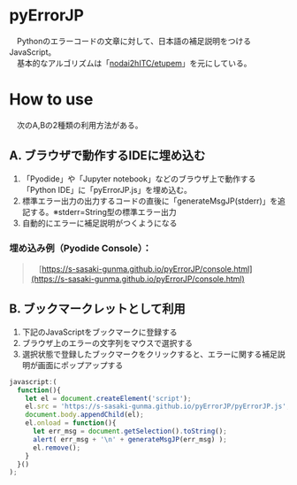 # pyErrorJP

　Pythonのエラーコードの文章に対して、日本語の補足説明をつけるJavaScript。  
　基本的なアルゴリズムは「[nodai2hITC/etupem](https://github.com/nodai2hITC/etupem)」を元にしている。

# How to use

　次のA,Bの2種類の利用方法がある。

## A. ブラウザで動作するIDEに埋め込む

1. 「Pyodide」や「Jupyter notebook」などのブラウザ上で動作する「Python IDE」に「pyErrorJP.js」を埋め込む。
2.  標準エラー出力の出力するコードの直後に「generateMsgJP(stderr)」を追記する。※stderr=String型の標準エラー出力
3.  自動的にエラーに補足説明がつくようになる

### 埋め込み例（Pyodide Console）：  

>　[https://s-sasaki-gunma.github.io/pyErrorJP/console.html](https://s-sasaki-gunma.github.io/pyErrorJP/console.html)

## B. ブックマークレットとして利用

1. 下記のJavaScriptをブックマークに登録する
2. ブラウザ上のエラーの文字列をマウスで選択する
3. 選択状態で登録したブックマークをクリックすると、エラーに関する補足説明が画面にポップアップする

``` javascript
javascript:(
  function(){
    let el = document.createElement('script');
    el.src = 'https://s-sasaki-gunma.github.io/pyErrorJP/pyErrorJP.js';
    document.body.appendChild(el);
    el.onload = function(){
      let err_msg = document.getSelection().toString();
      alert( err_msg + '\n' + generateMsgJP(err_msg) );
      el.remove();
    }
  }()
);
```
